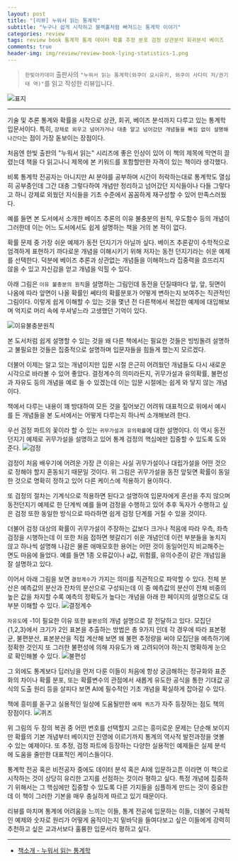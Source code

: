 ```yaml
---  
layout: post  
title: "[리뷰] 누워서 읽는 통계학"  
subtitle: "누구나 쉽게 시작하고 블랙홀처럼 빠져드는 통계학 이야기"  
categories: review  
tags: review book 통계학 통계 데이터 확률 추정 분포 검정 상관분석 회귀분석 베이즈     
comments: true  
header-img: img/review/review-book-lying-statistics-1.png
---  
```

  
> `한빛아카데미` 출판사의 `"누워서 읽는 통계학(와쿠이 요시유키, 와쿠이 사다미 저/권기태 역)"`를 읽고 작성한 리뷰입니다.  

![표지](https://telegeam.github.io/assets/img/review/review-book-lying-statistics-1.png)  

---

기술 및 추론 통계와 확률을 시작으로 상관, 회귀, 베이즈 분석까지 다루고 있는 통계학 입문서이다. 특히, `강제로 외우고 넘어가거나 대충 알고 넘어갔던 개념들을 빠짐 없이 설명해 나간다`는 점이 가장 돋보이는 장점이다.

처음엔 한빛 출판의 "누워서 읽는" 시리즈에 좋은 인상이 있어 이 책의 제목에 막연히 끌렸는데 책을 다 읽고나니 제목에 본 키워드를 포함할만한 자격이 있는 책이라 생각했다. 

비록 통계학 전공자는 아니지만 AI 분야를 공부하며 시간이 허락하는대로 통계학도 열심히 공부중인데 그간 대충 그렇다하여 개념만 정리하고 넘어갔던 지식들이나 다들 그렇다고 하니 강제로 외웠던 지식들을 기초 수준에서 꼼꼼하게 재구성할 수 있어 만족스러웠다. 

예를 들면 본 도서에서 소개한 베이즈 추론의 이유 불충분의 원칙, 우도함수 등의 개념이 그러한데 이는 어느 도서에서도 쉽게 설명하는 책을 거의 본 적이 없다.

확률 문제 중 가장 쉬운 예제가 동전 던지기가 아닐까 싶다. 베이즈 추론같이 수학적으로 엄격하게 표현하기 까다로운 개념을 이해시키기 위해 저자는 동전 던지기라는 쉬운 예제를 선택한다. 덕분에 베이즈 추론과 상관없는 개념들을 이해하느라 집중력을 흐뜨리지 않을 수 있고 자신감을 얻고 개념을 익힐 수 있다. 

아래 그림은 `이유 불충분의 원칙`을 설명하는 그림인데 동전을 던질때마다 앞, 앞, 뒷면이 나옴에 따라 앞면이 나올 확률인 쎄타의 확률분포가 어떻게 변하는지 보여주는 직관적인 그림이다. 이렇게 쉽게 이해할 수 있는 것을 몇년 전 다른책에서 복잡한 예제에 대입해보며 억지로 머리 속에 쑤셔넣느라 고생했던 기억이 있다. 

![이유불충분원칙](https://telegeam.github.io/assets/img/review/review-book-lying-statistics-5.png)  

본 도서처럼 쉽게 설명할 수 있는 것을 왜 다른 책에서는 필요한 것들은 빙빙돌려 설명하고 불필요한 것들은 집중적으로 설명하며 입문자들을 힘들게 했는지 모르겠다.

더불어 이제는 알고 있는 개념이지만 입문 시절 은근히 어려웠던 개념들도 다시 새로운 시각으로 바라볼 수 있어 좋았다. 결정계수의 의미라든지, 귀무가설과 유의확률, 불편성과 자유도 등의 개념을 예로 들 수 있겠는데 이는 입문 시절에는 쉽게 와 닿지 않는 개념이다.

책에서 다루는 내용이 꽤 방대하여 모든 것을 짚어보긴 어려워 대표적으로 위에서 예시를 든 개념들을 본 도서에서는 어떻게 다루는지 하나씩 소개해보려 한다. 

우선 검정 파트의 꽃이라 할 수 있는 `귀무가설과 유의확률`에 대한 설명이다. 이 역시 동전던지기 예제로 귀무가설을 설명하고 있어 통계 검정의 핵심에만 집중할 수 있도록 도와준다.
![검정](https://telegeam.github.io/assets/img/review/review-book-lying-statistics-3.png)  

검정이 처음 배우기에 어려운 가장 큰 이유는 사실 귀무가설이나 대립가설을 어떤 것으로 정해야 할지 혼동되기 때문일 것이다. 위 그림은 귀무가설을 동전 앞뒷면 확률이 동일한 것으로 명확히 정하고 있어 다른 케이스에 적용하기 용이하다. 

또 검정의 절차는 기계식으로 적용하면 된다고 설명하여 입문자에게 혼선을 주지 않으며 동전던지기 예제로 한 단계씩 예를 들며 검정을 수행하고 있어 추후 독자가 수행하고 싶은 검정 또한 동일한 방식으로 따라하면 쉽게 검정 단계를 거칠 수 있을 것이다.

더불어 검정 대상의 확률이 귀무가설이 주장하는 값보다 크거나 적음에 따라 우측, 좌측 검정을 시행하는데 이 또한 처음 접하면 헷갈리기 쉬운 개념인데 이런 부분들을 놓치지 않고 하나씩 설명해 나감은 물론 애매모호한 용어는 어떤 것이 동일어인지 비교해주는 면도 마음에 들었다. 예를 들면 1종 오류값이나 a값, 위험률, 유의수준이 같은 개념임을 잘 설명하고 있다. 

이어서 아래 그림을 보면 `결정계수`가 가지는 의미를 직관적으로 파악할 수 있다. 전체 분산은 예측값의 분산과 잔차의 분산으로 구성되는데 이 중 예측값의 분산이 전체 비중의 높은 값을 차지할 수록 예측의 정확도가 높다는 개념을 아래 한 페이지의 설명으로도 대부분 이해할 수 있다.
![결정계수](https://telegeam.github.io/assets/img/review/review-book-lying-statistics-4.png)  

`자유도`에 -1이 필요한 이유 또한 `불편성`의 개념 설명으로 잘 전달하고 있다. 모집단 {1,2,3}에서 크기가 2인 표본을 추출하는 방법은 총 9가지 인데 각 경우에 따라 표본평균, 불편분산, 표본분산을 직접 계산해 보면 왜 불편 추정량을 써야 모집단을 예측하기에 정확한 것인지 또 그러한 불편성에 의해 자유도가 왜 고려되어야 하는지 명확하게 눈으로 확인해볼 수 있다.
![불편성](https://telegeam.github.io/assets/img/review/review-book-lying-statistics-2.png)  

그 외에도 통계보다 딥러닝을 먼저 다룬 이들이 처음에 항상 궁금해하는 정규화와 표준화의 차이나 확률 분포, 또는 확률변수의 관점에서 새롭게 유도한 공식을 통한 기대값 공식의 도출 원리 등을 살피다 보면 AI에 필수적인 기초 개념을 확실하게 잡아갈 수 있다.

책에 흥미를 돋구고 실용적인 일상에 도움될만한 `예제 퀴즈`가 자주 등장하는 점도 책의 장점이다. 
![퀴즈](https://telegeam.github.io/assets/img/review/review-book-lying-statistics-6.png)  

위 그림의 두 장의 복권 중 어떤 번호를 선택할지 고르는 흥미로운 문제는 단순해 보이지만 확률의 기본 개념부터 베이지안 진영에 이르기까지 통계의 역사적 발전과정을 엿볼 수 있는 예제이다. 또 추정, 검정 파트에 등장하는 다양한 실용적인 예제들은 실제 분석에 도움을 줄만한 대표적인 케이스들이다. 

통계학 전공 혹은 비전공자 중에도 데이터 분석 혹은 AI에 입문하고픈 이라면 이 책으로 시작하는 것이 상당히 유리한 고지를 선점하는 것이라 평하고 싶다. 특정 개념에 집중하기 위해서는 그 핵심에만 집중할 수 있도록 다른 가지들을 심플하게 만드는 것이 중요한데 이 책이 그러한 기본을 매우 충실하게 따르고 있기 때문이다.

리뷰를 마치며 통계에 어려움을 느끼는 이들, 통계 전공에 입문하는 이들, 더불어 구체적인 예제와 숫자로 원리가 어떻게 움직이는지 밑바닥을 들여다보고 싶은 이들에게 강력히 추천하고 싶은 교과서보다 훌륭한 입문서라 평하고 싶다.

---

* [책소개 - 누워서 읽는 통계학](http://www.yes24.com/Product/Goods/99122694)

